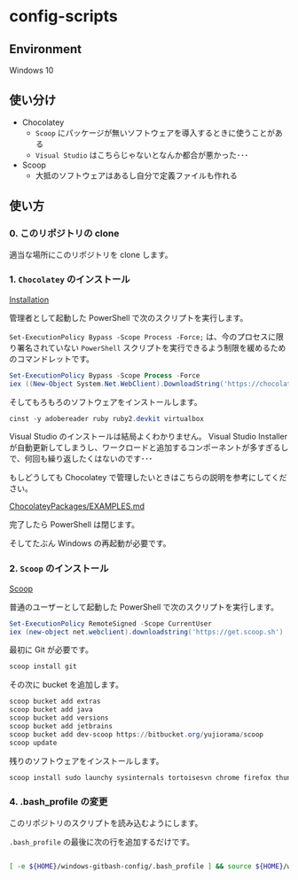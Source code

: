 config-scripts
====

## Environment

Windows 10

## 使い分け

* Chocolatey
    - `Scoop` にパッケージが無いソフトウェアを導入するときに使うことがある
    - `Visual Studio` はこちらじゃないとなんか都合が悪かった･･･
* Scoop
    - 大抵のソフトウェアはあるし自分で定義ファイルも作れる

## 使い方

### 0. このリポジトリの clone

適当な場所にこのリポジトリを clone します。

### 1. `Chocolatey` のインストール

[Installation](https://chocolatey.org/install)

管理者として起動した PowerShell で次のスクリプトを実行します。

`Set-ExecutionPolicy Bypass -Scope Process -Force;` は、今のプロセスに限り署名されていない `PowerShell` スクリプトを実行できるよう制限を緩めるためのコマンドレットです。

```ps1
Set-ExecutionPolicy Bypass -Scope Process -Force
iex ((New-Object System.Net.WebClient).DownloadString('https://chocolatey.org/install.ps1'))
```

そしてもろもろのソフトウェアをインストールします。

```ps1
cinst -y adobereader ruby ruby2.devkit virtualbox
```

Visual Studio のインストールは結局よくわかりません。
Visual Studio Installer が自動更新してしまうし、ワークロードと追加するコンポーネントが多すぎるしで、何回も繰り返したくはないのです･･･

もしどうしても Chocolatey で管理したいときはこちらの説明を参考にしてください。

[ChocolateyPackages/EXAMPLES.md](https://github.com/jberezanski/ChocolateyPackages/blob/master/chocolatey-visualstudio.extension/EXAMPLES.md)

完了したら PowerShell は閉じます。

そしてたぶん Windows の再起動が必要です。

### 2. `Scoop` のインストール

[Scoop](https://scoop.sh/)

普通のユーザーとして起動した PowerShell で次のスクリプトを実行します。

```ps1
Set-ExecutionPolicy RemoteSigned -Scope CurrentUser
iex (new-object net.webclient).downloadstring('https://get.scoop.sh')
```

最初に Git が必要です。
```ps1
scoop install git
```

その次に bucket を追加します。

```ps1
scoop bucket add extras
scoop bucket add java
scoop bucket add versions
scoop bucket add jetbrains
scoop bucket add dev-scoop https://bitbucket.org/yujiorama/scoop
scoop update
```

残りのソフトウェアをインストールします。

```ps1
scoop install sudo launchy sysinternals tortoisesvn chrome firefox thunderbird adopt11-openj9 openjdk13 go nodejs python IntelliJ-IDEA-Ultimate sublime-text vscode winmerge vagrant docker docker-compose kubectl minikube openvpn putty winscp 7zip zip unzip zstd mysql-workbench peco jq
```

### 4. .bash_profile の変更

このリポジトリのスクリプトを読み込むようにします。

`.bash_profile` の最後に次の行を追加するだけです。

```bash

[ -e ${HOME}/windows-gitbash-config/.bash_profile ] && source ${HOME}/windows-gitbash-config/.bash_profile
```
